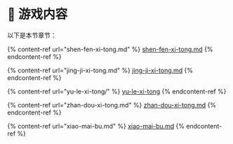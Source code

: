 # 📕 游戏内容

以下是本节章节：

{% content-ref url="shen-fen-xi-tong.md" %}
[shen-fen-xi-tong.md](shen-fen-xi-tong.md)
{% endcontent-ref %}

{% content-ref url="jing-ji-xi-tong.md" %}
[jing-ji-xi-tong.md](jing-ji-xi-tong.md)
{% endcontent-ref %}

{% content-ref url="yu-le-xi-tong/" %}
[yu-le-xi-tong](yu-le-xi-tong/)
{% endcontent-ref %}

{% content-ref url="zhan-dou-xi-tong.md" %}
[zhan-dou-xi-tong.md](zhan-dou-xi-tong.md)
{% endcontent-ref %}

{% content-ref url="xiao-mai-bu.md" %}
[xiao-mai-bu.md](xiao-mai-bu.md)
{% endcontent-ref %}
